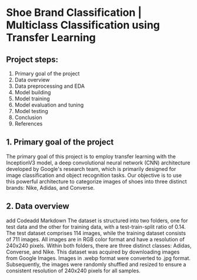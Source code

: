 # Shoe Brand Classification | Multiclass Classification using Transfer Learning
## Project steps:
1. Primary goal of the project
2. Data overview
3. Data preprocessing and EDA
4. Model building
5. Model training
6. Model evaluation and tuning
7. Model testing
8. Conclusion
9. References
    
## 1. Primary goal of the project
The primary goal of this project is to employ transfer learning with the InceptionV3 model, a deep convolutional neural network (CNN) architecture developed by Google's research team, which is primarily designed for image classification and object recognition tasks. Our objective is to use this powerful architecture to categorize images of shoes into three distinct brands: Nike, Adidas, and Converse.

## 2. Data overview
add Codeadd Markdown
The dataset is structured into two folders, one for test data and the other for training data, with a test-train-split ratio of 0.14. The test dataset comprises 114 images, while the training dataset consists of 711 images. All images are in RGB color format and have a resolution of 240x240 pixels. Within both folders, there are three distinct classes: Adidas, Converse, and Nike. This dataset was acquired by downloading images from Google Images. Images in .webp format were converted to .jpg format. Subsequently, the images were randomly shuffled and resized to ensure a consistent resolution of 240x240 pixels for all samples.
